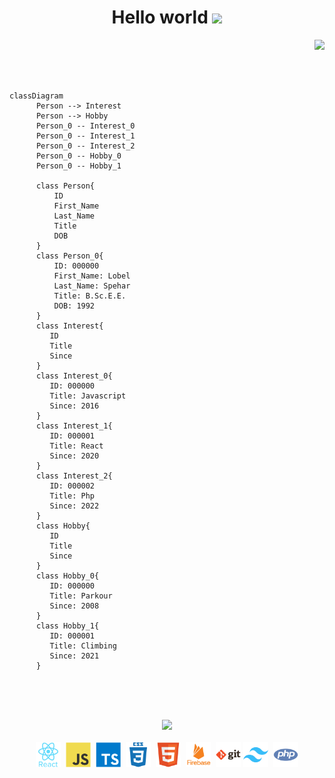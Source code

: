 <h1 align="center">
  Hello world
  <picture>
    <img src="https://media.giphy.com/media/hvRJCLFzcasrR4ia7z/giphy.gif" width="30px"/>
  </picture>
</h1>



<div align="right">
  <picture>
    <img src="https://komarev.com/ghpvc/?username=lobelspehar&color=blue" width="auto"/>
  </picture>
</div>

</br></br>

```mermaid
classDiagram 
      Person --> Interest
      Person --> Hobby
      Person_0 -- Interest_0
      Person_0 -- Interest_1
      Person_0 -- Interest_2
      Person_0 -- Hobby_0
      Person_0 -- Hobby_1
      
      class Person{
          ID
          First_Name
          Last_Name
          Title
          DOB
      }
      class Person_0{
          ID: 000000
          First_Name: Lobel
          Last_Name: Spehar
          Title: B.Sc.E.E.
          DOB: 1992
      }
      class Interest{
         ID
         Title
         Since
      }
      class Interest_0{
         ID: 000000
         Title: Javascript
         Since: 2016
      }
      class Interest_1{
         ID: 000001
         Title: React
         Since: 2020
      }
      class Interest_2{
         ID: 000002
         Title: Php
         Since: 2022
      }
      class Hobby{
         ID
         Title
         Since
      }
      class Hobby_0{
         ID: 000000
         Title: Parkour
         Since: 2008
      }
      class Hobby_1{
         ID: 000001
         Title: Climbing
         Since: 2021
      } 
```

</br></br></br>

<div align="center">
 <picture>
  <img src="https://streak-stats.demolab.com?user=lobelspehar&theme=onedark_duo&hide_border=true&date_format=j%2Fn%5B%2FY%5D" width="500"/>
 </picture>
</div>

</br>

<div align="center">
  <picture>
    <img src="https://github.com/devicons/devicon/blob/master/icons/react/react-original-wordmark.svg" title="React" alt="React" width="40" height="40"/>&nbsp;
  </picture>
  <picture>
    <img src="https://github.com/devicons/devicon/blob/master/icons/javascript/javascript-original.svg" title="JavaScript" alt="JavaScript" width="40"          height="40"/>&nbsp;
  </picture>
  <picture>
    <img src="https://github.com/devicons/devicon/blob/master/icons/typescript/typescript-plain.svg" title="Typescript" alt="Typescript" width="40" height="40"/>&nbsp;
  </picture>
  <picture>
    <img src="https://github.com/devicons/devicon/blob/master/icons/css3/css3-plain-wordmark.svg"  title="CSS3" alt="CSS" width="40" height="40"/>&nbsp;
  </picture>
  <picture>
    <img src="https://github.com/devicons/devicon/blob/master/icons/html5/html5-original.svg" title="HTML5" alt="HTML" width="40" height="40"/>&nbsp;
  </picture>
  <picture>
    <img src="https://github.com/devicons/devicon/blob/master/icons/firebase/firebase-plain-wordmark.svg" title="Firebase" alt="Firebase" width="40" height="40"/>&nbsp;
  </picture>
  <picture>
    <img src="https://github.com/devicons/devicon/blob/master/icons/git/git-original-wordmark.svg" title="Git" alt="Git" width="40" height="40"/>
  </picture>
  <picture>
    <img src="https://github.com/devicons/devicon/blob/master/icons/tailwindcss/tailwindcss-plain.svg" title="Tailwind" alt="Tailwind" width="40" height="40"/>&nbsp;
  </picture>
  <picture>
    <img src="https://github.com/devicons/devicon/blob/master/icons/php/php-plain.svg" title="Php" alt="Php" width="40" height="40"/>
  </picture>
</div>
